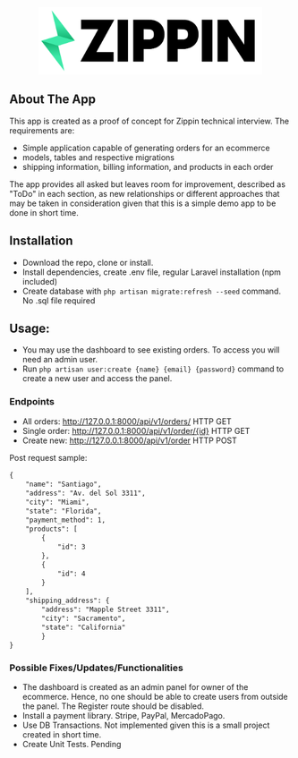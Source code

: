 <p align="center">
<a href="https://laravel.com" target="_blank">
<img src="https://raw.githubusercontent.com/SantiSnow/zippin/6786ec4c5f89a9943666709562cb99e8a3080bf3/public/zippin.svg" width="400" alt="Zippin Logo">
</a>
</p>

## About The App

This app is created as a proof of concept for Zippin technical interview. The requirements are:

- Simple application capable of generating orders for an ecommerce
- models, tables and respective migrations
- shipping information, billing information, and products in each order

The app provides all asked but leaves room for improvement, described as "ToDo" in each section, as new relationships or different
approaches that may be taken in consideration given that this is a simple demo app to be done in short time.

## Installation

 - Download the repo, clone or install.
 - Install dependencies, create .env file, regular Laravel installation (npm included) 
 - Create database with `php artisan migrate:refresh --seed` command. No .sql file required

## Usage:

 - You may use the dashboard to see existing orders. To access you will need an admin user. 
 - Run `php artisan user:create {name} {email} {password}` command to create a new user and access the panel.

### Endpoints 
 - All orders: http://127.0.0.1:8000/api/v1/orders/ HTTP GET
 - Single order: http://127.0.0.1:8000/api/v1/order/{id} HTTP GET
 - Create new: http://127.0.0.1:8000/api/v1/order HTTP POST

Post request sample:

    
    {
        "name": "Santiago",
        "address": "Av. del Sol 3311",
        "city": "Miami",
        "state": "Florida",
        "payment_method": 1,
        "products": [
            {
                "id": 3
            },
            {
                "id": 4
            }
        ],
        "shipping_address": {
            "address": "Mapple Street 3311",
            "city": "Sacramento",
            "state": "California"
            }
    }
    

### Possible Fixes/Updates/Functionalities

 - The dashboard is created as an admin panel for owner of the ecommerce. Hence, no one
should be able to create users from outside the panel. The Register route should be disabled.
 - Install a payment library. Stripe, PayPal, MercadoPago.
 - Use DB Transactions. Not implemented given this is a small project created in short time.
 - Create Unit Tests. Pending
